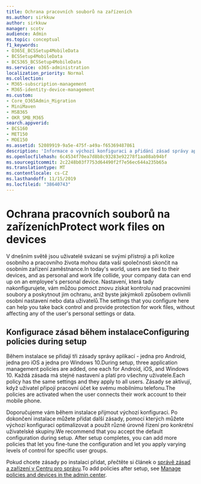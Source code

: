 ```yaml
---
title: Ochrana pracovních souborů na zařízeních
ms.author: sirkkuw
author: sirkkuw
manager: scotv
audience: Admin
ms.topic: conceptual
f1_keywords:
- O365E_BCSSetup4MobileData
- BCSSetup4MobileData
- BCS365_BCSSetup4MobileData
ms.service: o365-administration
localization_priority: Normal
ms.collection:
- M365-subscription-management
- M365-identity-device-management
ms.custom:
- Core_O365Admin_Migration
- MiniMaven
- MSB365
- OKR_SMB_M365
search.appverid:
- BCS160
- MET150
- MOE150
ms.assetid: 52089919-9a5e-475f-a49a-f65369487861
description: 'Informace o výchozí konfiguraci a přidání zásad správy aplikací k ochraně dat společnosti na osobních mobilních zařízeních uživatelů '
ms.openlocfilehash: 6c4534f70ea7d8b8c93283e92278f1aa08ab94bf
ms.sourcegitcommit: 2c2248b03f7753d64490f2f7e56ec644a235b65a
ms.translationtype: MT
ms.contentlocale: cs-CZ
ms.lasthandoff: 11/15/2019
ms.locfileid: "38640743"
---
```

# <a name="protect-work-files-on-devices"></a><span data-ttu-id="dd2ac-103">Ochrana pracovních souborů na zařízeních</span><span class="sxs-lookup"><span data-stu-id="dd2ac-103">Protect work files on devices</span></span>

<span data-ttu-id="dd2ac-104">V dnešním světě jsou uživatelé svázani se svými přístroji a při kolize osobního a pracovního života mohou data vaší společnosti skončit na osobním zařízení zaměstnance.</span><span class="sxs-lookup"><span data-stu-id="dd2ac-104">In today's world, users are tied to their devices, and as personal and work life collide, your company data can end up on an employee's personal device.</span></span> <span data-ttu-id="dd2ac-105">Nastavení, která tady nakonfigurujete, vám můžou pomoct znovu získat kontrolu nad pracovními soubory a poskytnout jim ochranu, aniž byste jakýmkoli způsobem ovlivnili osobní nastavení nebo data uživatelů.</span><span class="sxs-lookup"><span data-stu-id="dd2ac-105">The settings that you configure here can help you take back control and provide protection for work files, without affecting any of the user's personal settings or data.</span></span>
  
## <a name="configuring-policies-during-setup"></a><span data-ttu-id="dd2ac-106">Konfigurace zásad během instalace</span><span class="sxs-lookup"><span data-stu-id="dd2ac-106">Configuring policies during setup</span></span>

<span data-ttu-id="dd2ac-107">Během instalace se přidají tři zásady správy aplikací - jedna pro Android, jedna pro iOS a jedna pro Windows 10.</span><span class="sxs-lookup"><span data-stu-id="dd2ac-107">During setup, three application management policies are added, one each for Android, iOS, and Windows 10.</span></span> <span data-ttu-id="dd2ac-108">Každá zásada má stejné nastavení a platí pro všechny uživatele.</span><span class="sxs-lookup"><span data-stu-id="dd2ac-108">Each policy has the same settings and they apply to all users.</span></span> <span data-ttu-id="dd2ac-109">Zásady se aktivují, když uživatel připojí pracovní účet ke svému mobilnímu telefonu.</span><span class="sxs-lookup"><span data-stu-id="dd2ac-109">The policies are activated when the user connects their work account to their mobile phone.</span></span>
  
<span data-ttu-id="dd2ac-p103">Doporučujeme vám během instalace přijmout výchozí konfiguraci. Po dokončení instalace můžete přidat další zásady, pomocí kterých můžete výchozí konfiguraci optimalizovat a použít různé úrovně řízení pro konkrétní uživatelské skupiny.</span><span class="sxs-lookup"><span data-stu-id="dd2ac-p103">We recommend that you accept the default configuration during setup. After setup completes, you can add more policies that let you fine-tune the configuration and let you apply varying levels of control for specific user groups.</span></span>
  
<span data-ttu-id="dd2ac-112">Pokud chcete zásady po instalaci přidat, přečtěte si článek o [správě zásad a zařízení v Centru pro správu](manage.md).</span><span class="sxs-lookup"><span data-stu-id="dd2ac-112">To add policies after setup, see [Manage policies and devices in the admin center](manage.md).</span></span>
